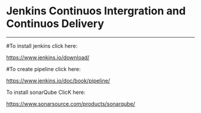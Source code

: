 # Jenkins Continuos Intergration and Continuos Delivery
_______________________________________________________


#To install jenkins click here:

https://www.jenkins.io/download/

#To create pipeline click here:

https://www.jenkins.io/doc/book/pipeline/

To install sonarQube ClicK here:

https://www.sonarsource.com/products/sonarqube/

